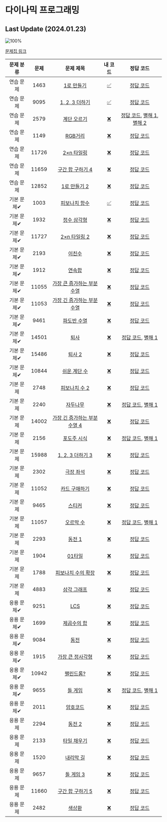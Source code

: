 # 다이나믹 프로그래밍

## Last Update (2024.01.23)    

![100%](https://progress-bar.dev/3/?scale=44&title=progress&width=500&color=babaca&suffix=/44)

[문제집 링크](https://www.acmicpc.net/workbook/view/7319)

| 문제 분류 | 문제 | 문제 제목 | 내 코드 | 정답 코드 |
| :--: | :--: | :--: | :--: | :--: |
| 연습 문제 | 1463 | [1로 만들기](https://www.acmicpc.net/problem/1463) | [✅](../0x10/my_solutions/1463.cpp) | [정답 코드](../0x10/solutions/1463.cpp) |
| 연습 문제 | 9095 | [1, 2, 3 더하기](https://www.acmicpc.net/problem/9095) | [✅](../0x10/my_solutions/9095.cpp) | [정답 코드](../0x10/solutions/9095.cpp) |
| 연습 문제 | 2579 | [계단 오르기](https://www.acmicpc.net/problem/2579) | [❌](#) | [정답 코드](../0x10/solutions/2579.cpp), [별해 1](../0x10/solutions/2579_1.cpp), [별해 2](../0x10/solutions/2579_2.cpp) |
| 연습 문제 | 1149 | [RGB거리](https://www.acmicpc.net/problem/1149) | [❌](#) | [정답 코드](../0x10/solutions/1149.cpp) |
| 연습 문제 | 11726 | [2×n 타일링](https://www.acmicpc.net/problem/11726) | [❌](#) | [정답 코드](../0x10/solutions/11726.cpp) |
| 연습 문제 | 11659 | [구간 합 구하기 4](https://www.acmicpc.net/problem/11659) | [❌](#) | [정답 코드](../0x10/solutions/11659.cpp) |
| 연습 문제 | 12852 | [1로 만들기 2](https://www.acmicpc.net/problem/12852) | [❌](#) | [정답 코드](../0x10/solutions/12852.cpp) |
| 기본 문제✔ | 1003 | [피보나치 함수](https://www.acmicpc.net/problem/1003) | [✅](../0x10/my_solutions/1003.cpp) | [정답 코드](../0x10/solutions/1003.cpp) |
| 기본 문제✔ | 1932 | [정수 삼각형](https://www.acmicpc.net/problem/1932) | [❌](#) | [정답 코드](../0x10/solutions/1932.cpp) |
| 기본 문제✔ | 11727 | [2×n 타일링 2](https://www.acmicpc.net/problem/11727) | [❌](#) | [정답 코드](../0x10/solutions/11727.cpp) |
| 기본 문제✔ | 2193 | [이친수](https://www.acmicpc.net/problem/2193) | [❌](#) | [정답 코드](../0x10/solutions/2193.cpp) |
| 기본 문제✔ | 1912 | [연속합](https://www.acmicpc.net/problem/1912) | [❌](#) | [정답 코드](../0x10/solutions/1912.cpp) |
| 기본 문제✔ | 11055 | [가장 큰 증가하는 부분 수열](https://www.acmicpc.net/problem/11055) | [❌](#) | [정답 코드](../0x10/solutions/11055.cpp) |
| 기본 문제✔ | 11053 | [가장 긴 증가하는 부분 수열](https://www.acmicpc.net/problem/11053) | [❌](#) | [정답 코드](../0x10/solutions/11053.cpp) |
| 기본 문제✔ | 9461 | [파도반 수열](https://www.acmicpc.net/problem/9461) | [❌](#) | [정답 코드](../0x10/solutions/9461.cpp) |
| 기본 문제✔ | 14501 | [퇴사](https://www.acmicpc.net/problem/14501) | [❌](#) | [정답 코드](../0x10/solutions/14501.cpp), [별해 1](../0x10/solutions/14501_1.cpp) |
| 기본 문제✔ | 15486 | [퇴사 2](https://www.acmicpc.net/problem/15486) | [❌](#) | [정답 코드](../0x10/solutions/15486.cpp) |
| 기본 문제✔ | 10844 | [쉬운 계단 수](https://www.acmicpc.net/problem/10844) | [❌](#) | [정답 코드](../0x10/solutions/10844.cpp) |
| 기본 문제 | 2748 | [피보나치 수 2](https://www.acmicpc.net/problem/2748) | [❌](#) | [정답 코드](../0x10/solutions/2748.cpp) |
| 기본 문제 | 2240 | [자두나무](https://www.acmicpc.net/problem/2240) | [❌](#) | [정답 코드](../0x10/solutions/2240.cpp), [별해 1](../0x10/solutions/2240_1.cpp) |
| 기본 문제 | 14002 | [가장 긴 증가하는 부분 수열 4](https://www.acmicpc.net/problem/14002) | [❌](#) | [정답 코드](../0x10/solutions/14002.cpp) |
| 기본 문제 | 2156 | [포도주 시식](https://www.acmicpc.net/problem/2156) | [❌](#) | [정답 코드](../0x10/solutions/2156.cpp), [별해 1](../0x10/solutions/2156_1.cpp) |
| 기본 문제 | 15988 | [1, 2, 3 더하기 3](https://www.acmicpc.net/problem/15988) | [❌](#) | [정답 코드](../0x10/solutions/15988.cpp) |
| 기본 문제 | 2302 | [극장 좌석](https://www.acmicpc.net/problem/2302) | [❌](#) | [정답 코드](../0x10/solutions/2302.cpp) |
| 기본 문제 | 11052 | [카드 구매하기](https://www.acmicpc.net/problem/11052) | [❌](#) | [정답 코드](../0x10/solutions/11052.cpp) |
| 기본 문제 | 9465 | [스티커](https://www.acmicpc.net/problem/9465) | [❌](#) | [정답 코드](../0x10/solutions/9465.cpp) |
| 기본 문제 | 11057 | [오르막 수](https://www.acmicpc.net/problem/11057) | [❌](#) | [정답 코드](../0x10/solutions/11057.cpp), [별해 1](../0x10/solutions/11057_1.cpp) |
| 기본 문제 | 2293 | [동전 1](https://www.acmicpc.net/problem/2293) | [❌](#) | [정답 코드](../0x10/solutions/2293.cpp) |
| 기본 문제 | 1904 | [01타일](https://www.acmicpc.net/problem/1904) | [❌](#) | [정답 코드](../0x10/solutions/1904.cpp) |
| 기본 문제 | 1788 | [피보나치 수의 확장](https://www.acmicpc.net/problem/1788) | [❌](#) | [정답 코드](../0x10/solutions/1788.cpp) |
| 기본 문제 | 4883 | [삼각 그래프](https://www.acmicpc.net/problem/4883) | [❌](#) | [정답 코드](../0x10/solutions/4883.cpp) |
| 응용 문제✔ | 9251 | [LCS](https://www.acmicpc.net/problem/9251) | [❌](#) | [정답 코드](../0x10/solutions/9251.cpp) |
| 응용 문제✔ | 1699 | [제곱수의 합](https://www.acmicpc.net/problem/1699) | [❌](#) | [정답 코드](../0x10/solutions/1699.cpp) |
| 응용 문제✔ | 9084 | [동전](https://www.acmicpc.net/problem/9084) | [❌](#) | [정답 코드](../0x10/solutions/9084.cpp) |
| 응용 문제✔ | 1915 | [가장 큰 정사각형](https://www.acmicpc.net/problem/1915) | [❌](#) | [정답 코드](../0x10/solutions/1915.cpp) |
| 응용 문제✔ | 10942 | [팰린드롬?](https://www.acmicpc.net/problem/10942) | [❌](#) | [정답 코드](../0x10/solutions/10942.cpp) |
| 응용 문제✔ | 9655 | [돌 게임](https://www.acmicpc.net/problem/9655) | [❌](#) | [정답 코드](../0x10/solutions/9655.cpp), [별해 1](../0x10/solutions/9655_1.cpp) |
| 응용 문제✔ | 2011 | [암호코드](https://www.acmicpc.net/problem/2011) | [❌](#) | [정답 코드](../0x10/solutions/2011.cpp) |
| 응용 문제 | 2294 | [동전 2](https://www.acmicpc.net/problem/2294) | [❌](#) | [정답 코드](../0x10/solutions/2294.cpp) |
| 응용 문제 | 2133 | [타일 채우기](https://www.acmicpc.net/problem/2133) | [❌](#) | [정답 코드](../0x10/solutions/2133.cpp) |
| 응용 문제 | 1520 | [내리막 길](https://www.acmicpc.net/problem/1520) | [❌](#) | [정답 코드](../0x10/solutions/1520.cpp) |
| 응용 문제 | 9657 | [돌 게임 3](https://www.acmicpc.net/problem/9657) | [❌](#) | [정답 코드](../0x10/solutions/9657.cpp) |
| 응용 문제 | 11660 | [구간 합 구하기 5](https://www.acmicpc.net/problem/11660) | [❌](#) | [정답 코드](../0x10/solutions/11660.cpp) |
| 응용 문제 | 2482 | [색상환](https://www.acmicpc.net/problem/2482) | [❌](#) | [정답 코드](../0x10/solutions/2482.cpp) |
